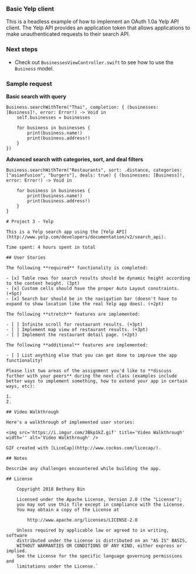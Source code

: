 ### Basic Yelp client

This is a headless example of how to implement an OAuth 1.0a Yelp API client. The Yelp API provides an application token that allows applications to make unauthenticated requests to their search API.

### Next steps

- Check out `BusinessesViewController.swift` to see how to use the `Business` model.

### Sample request

**Basic search with query**

```
Business.searchWithTerm("Thai", completion: { (businesses: [Business]!, error: Error!) -> Void in
    self.businesses = businesses
    
    for business in businesses {
        print(business.name!)
        print(business.address!)
    }
})
```

**Advanced search with categories, sort, and deal filters**

```
Business.searchWithTerm("Restaurants", sort: .distance, categories: ["asianfusion", "burgers"], deals: true) { (businesses: [Business]!, error: Error!) -> Void in

    for business in businesses {
        print(business.name!)
        print(business.address!)
    }
}

# Project 3 - Yelp

This is a Yelp search app using the [Yelp API](http://www.yelp.com/developers/documentation/v2/search_api).

Time spent: 4 hours spent in total

## User Stories

The following **required** functionality is completed:

- [x] Table rows for search results should be dynamic height according to the content height. (3pt)
- [x] Custom cells should have the proper Auto Layout constraints. (+5pt)
- [x] Search bar should be in the navigation bar (doesn't have to expand to show location like the real Yelp app does). (+2pt)

The following **stretch** features are implemented:

- [ ] Infinite scroll for restaurant results. (+3pt)
- [ ] Implement map view of restaurant results. (+3pt)
- [ ] Implement the restaurant detail page. (+2pt)

The following **additional** features are implemented:

- [ ] List anything else that you can get done to improve the app functionality!

Please list two areas of the assignment you'd like to **discuss further with your peers** during the next class (examples include better ways to implement something, how to extend your app in certain ways, etc):

1.
2.

## Video Walkthrough

Here's a walkthrough of implemented user stories:

<img src='https://i.imgur.com/3Bkp1kZ.gif' title='Video Walkthrough' width='' alt='Video Walkthrough' />

GIF created with [LiceCap](http://www.cockos.com/licecap/).

## Notes

Describe any challenges encountered while building the app.

## License

    Copyright 2018 Bethany Bin

    Licensed under the Apache License, Version 2.0 (the "License");
    you may not use this file except in compliance with the License.
    You may obtain a copy of the License at

        http://www.apache.org/licenses/LICENSE-2.0

    Unless required by applicable law or agreed to in writing, software
    distributed under the License is distributed on an "AS IS" BASIS,
    WITHOUT WARRANTIES OR CONDITIONS OF ANY KIND, either express or implied.
    See the License for the specific language governing permissions and
    limitations under the License.`
